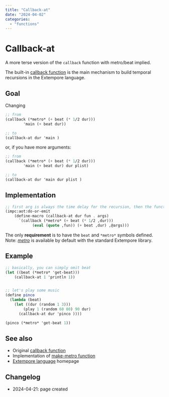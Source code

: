 ```yaml
---
title: "Callback-at"
date: "2024-04-02"
categories: 
  - "functions"
---
```


# Callback-at

A more terse version of the `callback` function  with metro/beat implied.

The built-in [callback function](https://extempore.michelepasin.org/def/callback.html) is the main mechanism to build temporal recursions in the Extempore language.

## Goal

Changing

```scheme
;; from 
(callback (*metro* (+ beat (* 1/2 dur)))
        'main (+ beat dur))

;; to
(callback-at dur 'main )
```

or, if you have more arguments:

```scheme
;; from
(callback (*metro* (+ beat (* 1/2 dur)))
        'main (+ beat dur) dur plist)

;; to  
(callback-at dur 'main dur plist )
```

## Implementation

```scheme
;; first arg is always the time delay for the recursion, then the function
(impc:aot:do-or-emit
    (define-macro (callback-at dur fun . args)
      `(callback (*metro* (+ beat (* 1/2 ,dur)))
            (eval (quote ,fun)) (+ beat ,dur) ,@args)))
```

The only **requirement** is to have the `beat` and `*metro*` symbols defined. Note: [*metro*](https://github.com/digego/extempore/blob/v0.8.9/runtime/scheme.xtm) is available by default with the standard Extempore library.


## Example

```scheme
;; basically, you can simply omit beat
(let ((beat (*metro* 'get-beat)))   
    (callback-at 1 'println 1))


;; let's play some music 
(define pinco
  (lambda (beat)
    (let ((dur (random 1 3)))
        (play 1 (random 60 80) 90 dur)
      (callback-at dur 'pinco ))))

(pinco (*metro* 'get-beat 1))
```


## See also

* Original [callback function](https://extempore.michelepasin.org/def/callback.html)
* Implementation of [make-metro function](https://github.com/digego/extempore/blob/v0.8.9/runtime/scheme.xtm)
* [Extempore language](https://extemporelang.github.io/) homepage

## Changelog

* 2024-04-21: page created